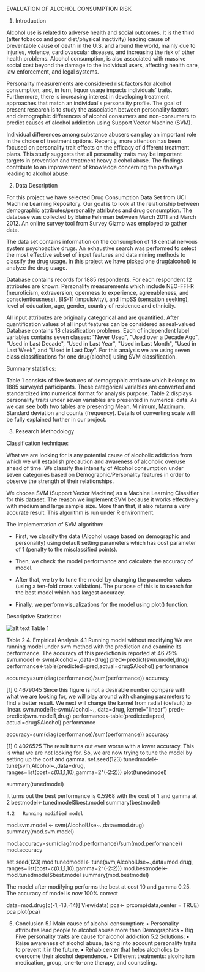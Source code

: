 EVALUATION OF ALCOHOL CONSUMPTION RISK

1.    Introduction

Alcohol use is related to adverse health and social outcomes. It is the third (after tobacco and poor diet/physical inactivity) leading cause of preventable cause of death in the U.S. and around the world, mainly due to injuries, violence, cardiovascular diseases, and increasing the risk of other health problems. Alcohol consumption, is also associated with massive social cost beyond the damage to the individual users, affecting health care, law enforcement, and legal systems.

Personality measurements are considered risk factors for alcohol consumption, and, in turn, liquor usage impacts individuals' traits. Furthermore, there is increasing interest in developing treatment approaches that match an individual's personality profile. The goal of present research is to study the association between personality factors and demographic differences of alcohol consumers and non-consumers to predict causes of alcohol addiction using Support Vector Machine (SVM).

Individual differences among substance abusers can play an important role in the choice of treatment options. Recently, more attention has been focused on personality trait effects on the efficacy of different treatment plans. This study suggests that all personality traits may be important targets in prevention and treatment heavy alcohol abuse. The findings contribute to an improvement of knowledge concerning the pathways leading to alcohol abuse.

2.   Data Description

For this project we have selected Drug Consumption Data Set from UCI Machine Learning Repository. Our goal is to look at the relationship between demographic attributes/personality attributes and drug consumption. The database was collected by Elaine Fehrman between March 2011 and March 2012. An online survey tool from Survey Gizmo was employed to gather data.

The data set contains information on the consumption of 18 central nervous system psychoactive drugs.  An exhaustive search was performed to select the most effective subset of input features and data mining methods to classify the drug usage. In this project we have picked one drug(alcohol) to analyze the drug usage.  

Database contains records for 1885 respondents. For each respondent 12 attributes are known: Personality measurements which include NEO-FFI-R (neuroticism, extraversion, openness to experience, agreeableness, and conscientiousness), BIS-11 (impulsivity), and ImpSS (sensation seeking), level of education, age, gender, country of residence and ethnicity.

 All input attributes are originally categorical and are quantified. After quantification values of all input features can be considered as real-valued Database contains 18 classification problems.  Each of independent label variables contains seven classes: "Never Used", "Used over a Decade Ago", "Used in Last Decade", "Used in Last Year", "Used in Last Month", "Used in Last Week", and "Used in Last Day". For this analysis we are using seven class classifications for one drug(alcohol) using SVM classification.
 
Summary statistics:

Table 1 consists of five features of demographic attribute which belongs to 1885 surveyed participants. These categorical variables are converted and standardized into numerical format for analysis purpose. Table 2 displays personality traits under seven variables are presented in numerical data. As we can see both two tables are presenting Mean, Minimum, Maximum, Standard deviation and counts (frequency). Details of converting scale will be fully explained further in our project.

3.   Research Methodology

Classification technique:

What we are looking for is any potential cause of alcoholic addiction from which we will establish precaution and awareness of alcoholic overuse ahead of time. We classify the intensity of Alcohol consumption under seven categories based on Demographic/Personality features in order to observe the strength of their relationships.

We choose SVM (Support Vector Machine) as a Machine Learning Classifier for this dataset. The reason we implement SVM because it works effectively with medium and large sample size. More than that, it also returns a very accurate result. This algorithm is run under R environment.

The implementation of SVM algorithm:

-	First, we classify the data (Alcohol usage based on demographic and personality) using default setting parameters which has cost parameter of 1 (penalty to the misclassified points).

-	Then, we check the model performance and calculate the accuracy of model.

-	After that, we try to tune the model by changing the parameter values (using a ten-fold cross validation). The purpose of this is to search for the best model which has largest accuracy.

-	Finally, we perform visualizations for the model using plot() function.

Descriptive Statistics:
 
 ![alt text](http://url/to/img.png)
Table 1
 
Table 2
4.   Empirical Analysis
	4.1   Running model without modifying 
We are running model under svm method with the prediction and examine its performance. The accuracy of this prediction is reported at 46.79%
svm.model <- svm(Alcohol~.,data=drug)
pred<-predict(svm.model,drug)
performance<-table(predicted=pred,actual=drug$Alcohol)
performance
 
accuracy=sum(diag(performance)/sum(performance))
accuracy

[1] 0.4679045
Since this figure is not a desirable number compare with what we are looking for, we will play around with changing parameters to find a better result. We next will change the kernel from radial (default) to linear.
svm.model1<-svm(Alcohol~., data=drug, kernel="linear") 
pred<-predict(svm.model1,drug) 
performance<-table(predicted=pred, actual=drug$Alcohol)
performance
 
accuracy=sum(diag(performance)/sum(performance))
accuracy

[1] 0.4026525
The result turns out even worse with a lower accuracy. This is what we are not looking for. So, we are now trying to tune the model by setting up the cost and gamma.
set.seed(123)
tunedmodel<- tune(svm,Alcohol~.,data=drug, ranges=list(cost=c(0.1,1,10),gamma=2^(-2:2)))
plot(tunedmodel)
 
summary(tunedmodel)
 
It turns out the best performance is 0.5968 with the cost of 1 and gamma at 2
bestmodel<-tunedmodel$best.model
summary(bestmodel)
 
	4.2   Running modified model
mod.svm.model <- svm(AlcoholUse~.,data=mod.drug)
summary(mod.svm.model)
 
mod.accuracy=sum(diag(mod.performance)/sum(mod.performance))
mod.accuracy
 


set.seed(123)
mod.tunedmodel<- tune(svm,AlcoholUse~.,data=mod.drug, ranges=list(cost=c(0.1,1,10),gamma=2^(-2:2)))
mod.bestmodel<-mod.tunedmodel$best.model
summary(mod.bestmodel)
 
 
The model after modifying performs the best at cost 10 and gamma 0.25. The accuracy of model is now 100% correct


data=mod.drug[c(-1,-13,-14)]
View(data)
pca<- prcomp(data,center = TRUE)
pca
plot(pca)
 
 
5.   Conclusion
	5.1   Main cause of alcohol consumption:
•	Personality attributes lead people to alcohol abuse more than Demographics
•	Big Five personality traits are cause for alcohol addiction
	5.2   Solutions:
•	Raise awareness of alcohol abuse, taking into account personality traits to prevent it in the future.
•	Rehab center that helps alcoholics to overcome their alcohol dependence.
•	Different treatments: alcoholism medication, group, one-to-one therapy, and counseling.
